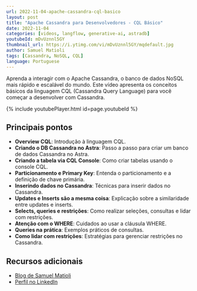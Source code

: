 ```yaml
---
url: 2022-11-04-apache-cassandra-cql-basico
layout: post
title: "Apache Cassandra para Desenvolvedores - CQL Básico"
date: 2022-11-04
categories: [videos, langflow, generative-ai, astradb]
youtubeId: mDvUznnl5GY
thumbnail_url: https://i.ytimg.com/vi/mDvUznnl5GY/mqdefault.jpg
author: Samuel Matioli
tags: [Cassandra, NoSQL, CQL]
language: Portuguese
---
```


Aprenda a interagir com o Apache Cassandra, o banco de dados NoSQL mais rápido e escalável do mundo. Este vídeo apresenta os conceitos básicos da linguagem CQL (Cassandra Query Language) para você começar a desenvolver com Cassandra.

{% include youtubePlayer.html id=page.youtubeId  %}

## Principais pontos

- **Overview CQL**: Introdução à linguagem CQL.
- **Criando o DB Cassandra no Astra**: Passo a passo para criar um banco de dados Cassandra no Astra.
- **Criando a tabela via CQL Console**: Como criar tabelas usando o console CQL.
- **Particionamento e Primary Key**: Entenda o particionamento e a definição de chave primária.
- **Inserindo dados no Cassandra**: Técnicas para inserir dados no Cassandra.
- **Updates e Inserts são a mesma coisa**: Explicação sobre a similaridade entre updates e inserts.
- **Selects, queries e restrições**: Como realizar seleções, consultas e lidar com restrições.
- **Atenção com o WHERE**: Cuidados ao usar a cláusula WHERE.
- **Queries na prática**: Exemplos práticos de consultas.
- **Como lidar com restrições**: Estratégias para gerenciar restrições no Cassandra.

## Recursos adicionais

- [Blog de Samuel Matioli](https://samuelmatioli.medium.com)
- [Perfil no LinkedIn](https://linkedin.com/in/samuelmatioli/)